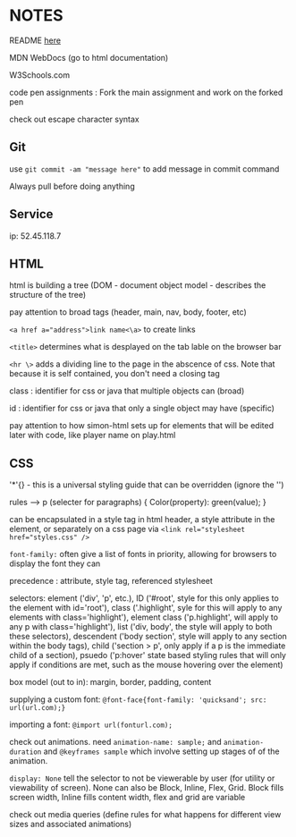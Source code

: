 # NOTES

README [here](startup/README.md)

MDN WebDocs (go to html documentation)

W3Schools.com

code pen assignments : Fork the main assignment and work on the forked pen

check out escape character syntax

## Git

use `git commit -am "message here"` to add message in commit command

Always pull before doing anything

## Service

ip: 52.45.118.7

## HTML

html is building a tree (DOM - document object model - describes the structure of the tree)

pay attention to broad tags (header, main, nav, body, footer, etc)

`<a href a="address">link name<\a>` to create links

`<title>` determines what is desplayed on the tab lable on the browser bar 

`<hr \>` adds a dividing line to the page in the abscence of css. Note that because it is self contained, you don't need a closing tag

class : identifier for css or java that multiple objects can  (broad)

id : identifier for css or java that only a single object may have (specific)

pay attention to how simon-html sets up for elements that will be edited later with code, like player name on play.html

## CSS

'*'{} -  this is a universal styling guide that can be overridden (ignore the '')

rules -->  p (selecter for paragraphs) {
    Color(property): green(value);
}

can be encapsulated in a style tag in html header, a style attribute in the element, or separately on a css page via `<link rel="stylesheet href="styles.css" />`

`font-family:` often give a list of fonts in priority, allowing for browsers to display the font they can

precedence : attribute, style tag, referenced stylesheet

selectors: element ('div', 'p', etc.), ID ('#root', style for this only applies to the element with id='root'), class ('.highlight', syle for this will apply to any elements with class='highlight'), element class ('p.highlight', will apply to any p with class='highlight'), list ('div, body', the style will apply to both these selectors), descendent ('body section', style will apply to any section within the body tags), child ('section > p', only apply if a p is the immediate child of a section), psuedo ('p:hover' state based styling rules that will only apply if conditions are met, such as the mouse hovering over the element)

box model (out to in): margin, border, padding, content

supplying a custom font:
`@font-face{font-family: 'quicksand'; src: url(url.com);}`

importing a font:
`@import url(fonturl.com);`

check out animations. need `animation-name: sample;` and `animation-duration` and `@keyframes sample` which involve setting up stages of of the animation.

`display: None` tell the selector to not be viewerable by user (for utility or viewability of screen). None can also be Block, Inline, Flex, Grid. Block fills screen width, Inline fills content width, flex and grid are variable

check out media queries (define rules for what happens for different view sizes and associated animations)